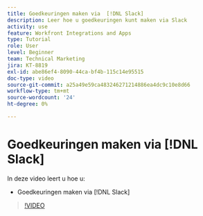 ```yaml
---
title: Goedkeuringen maken via  [!DNL Slack]
description: Leer hoe u goedkeuringen kunt maken via Slack
activity: use
feature: Workfront Integrations and Apps
type: Tutorial
role: User
level: Beginner
team: Technical Marketing
jira: KT-8819
exl-id: abe86ef4-8090-44ca-bf4b-115c14e95515
doc-type: video
source-git-commit: a25a49e59ca483246271214886ea4dc9c10e8d66
workflow-type: tm+mt
source-wordcount: '24'
ht-degree: 0%

---
```


# Goedkeuringen maken via [!DNL Slack]

In deze video leert u hoe u:

* Goedkeuringen maken via [!DNL Slack]

>[!VIDEO](https://video.tv.adobe.com/v/335119/?quality=12&learn=on)

